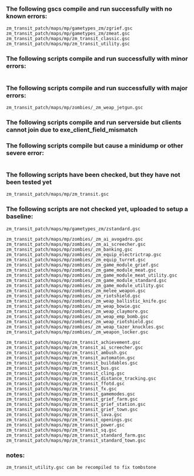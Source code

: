 ### The following gscs compile and run successfully with no known errors:
```
zm_transit_patch/maps/mp/gametypes_zm/zgrief.gsc
zm_transit_patch/maps/mp/gametypes_zm/zmeat.gsc
zm_transit_patch/maps/mp/zm_transit_classic.gsc
zm_transit_patch/maps/mp/zm_transit_utility.gsc
```
### The following scripts compile and run successfully with minor errors:
```
```
### The following scripts compile and run successfully with major errors:
```
zm_transit_patch/maps/mp/zombies/_zm_weap_jetgun.gsc
```
### The following scripts compile and run serverside but clients cannot join due to exe_client_field_mismatch

### The following scripts compile but cause a minidump or other severe error:
```
```
### The following scripts have been checked, but they have not been tested yet
```
zm_transit_patch/maps/mp/zm_transit.gsc
```
### The following scripts are not checked yet, uploaded to setup a baseline:
```
zm_transit_patch/maps/mp/gametypes_zm/zstandard.gsc

zm_transit_patch/maps/mp/zombies/_zm_ai_avogadro.gsc
zm_transit_patch/maps/mp/zombies/_zm_ai_screecher.gsc
zm_transit_patch/maps/mp/zombies/_zm_banking.gsc
zm_transit_patch/maps/mp/zombies/_zm_equip_electrictrap.gsc
zm_transit_patch/maps/mp/zombies/_zm_equip_turret.gsc
zm_transit_patch/maps/mp/zombies/_zm_game_module_grief.gsc
zm_transit_patch/maps/mp/zombies/_zm_game_module_meat.gsc
zm_transit_patch/maps/mp/zombies/_zm_game_module_meat_utility.gsc
zm_transit_patch/maps/mp/zombies/_zm_game_module_standard.gsc
zm_transit_patch/maps/mp/zombies/_zm_game_module_utility.gsc
zm_transit_patch/maps/mp/zombies/_zm_melee_weapon.gsc
zm_transit_patch/maps/mp/zombies/_zm_riotshield.gsc
zm_transit_patch/maps/mp/zombies/_zm_weap_ballistic_knife.gsc
zm_transit_patch/maps/mp/zombies/_zm_weap_bowie.gsc
zm_transit_patch/maps/mp/zombies/_zm_weap_claymore.gsc
zm_transit_patch/maps/mp/zombies/_zm_weap_emp_bomb.gsc
zm_transit_patch/maps/mp/zombies/_zm_weap_riotshield.gsc
zm_transit_patch/maps/mp/zombies/_zm_weap_tazer_knuckles.gsc
zm_transit_patch/maps/mp/zombies/_zm_weapon_locker.gsc

zm_transit_patch/maps/mp/zm_transit_achievement.gsc
zm_transit_patch/maps/mp/zm_transit_ai_screecher.gsc
zm_transit_patch/maps/mp/zm_transit_ambush.gsc
zm_transit_patch/maps/mp/zm_transit_automaton.gsc
zm_transit_patch/maps/mp/zm_transit_buildables.gsc
zm_transit_patch/maps/mp/zm_transit_bus.gsc
zm_transit_patch/maps/mp/zm_transit_cling.gsc
zm_transit_patch/maps/mp/zm_transit_distance_tracking.gsc
zm_transit_patch/maps/mp/zm_transit_ffotd.gsc
zm_transit_patch/maps/mp/zm_transit_fx.gsc
zm_transit_patch/maps/mp/zm_transit_gamemodes.gsc
zm_transit_patch/maps/mp/zm_transit_grief_farm.gsc
zm_transit_patch/maps/mp/zm_transit_grief_station.gsc
zm_transit_patch/maps/mp/zm_transit_grief_town.gsc
zm_transit_patch/maps/mp/zm_transit_lava.gsc
zm_transit_patch/maps/mp/zm_transit_openings.gsc
zm_transit_patch/maps/mp/zm_transit_power.gsc
zm_transit_patch/maps/mp/zm_transit_sq.gsc
zm_transit_patch/maps/mp/zm_transit_standard_farm.gsc
zm_transit_patch/maps/mp/zm_transit_standard_town.gsc
```

### notes:
```
zm_transit_utility.gsc can be recompiled to fix tombstone
```
